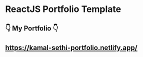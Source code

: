# ReactJS Portfolio Template      

## 👇 My Portfolio 👇
## https://kamal-sethi-portfolio.netlify.app/
